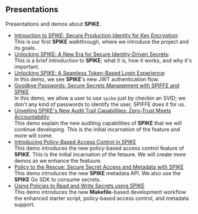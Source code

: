 ## Presentations

Presentations and demos about **SPIKE**.

* [Introuction to SPIKE: Secure Production Identity for Key Encryption][spike]:<br>
  This is our first **SPIKE** walkthrough, where we introduce the project and its
  goals.
* [Unlocking SPIKE: A New Era for Secure Identity-Driven Secrets][spike-intro]:<br>
  This is a brief introduction to **SPIKE**; what it is, how it works, and why 
  it's important.
* [Unlocking SPIKE: A Seamless Token-Based Login Experience][spike-jwt]:<br>
  In this demo, we see **SPIKE**'s new JWT authentication flow.
* [Goodbye Passwords: Secure Secrets Management with SPIFFE 
  and SPIKE][spike-passwordless]<br>
  In this demo, we allow a user to use `spike` just by checkin an SVID; we don't
  any kind of passwords to identify the user, SPIFFE does it for us.
* [Unveiling SPIKE's New Audit Trail Capabilities: Zero-Trust Meets 
  Accountability][spike-audits]<br>
  This demo explain the new auditing capabilities of **SPIKE** that we will 
  continue developing. This is the initial incarnation of the feature and
  more will come.
* [Introducing Policy-Based Access Control in SPIKE][spike-policy]<br>
  This demo introduces the new policy-based access control feature of **SPIKE**.
  This is the initial incarnation of the fetaure. We will create more demos
  as we enhance the featuure.
* [Policy to the Rescue: Secure Secret Access and Metadata with 
  SPIKE][spike-metadata]<br>
  This demo introduces the new **SPIKE** metadata API. We also use the **SPIKE**
  Go SDK to consume secrets.
* [Using Policies to Read and Write Secrets using SPIKE][spike-policies]<br>
  This demo introduces the new **Makefile**-based development workflow the
  enhanced starter script, policy-based access control, and metadata support.

[spike]: https://vimeo.com/v0lkan/spike
[spike-intro]: https://vimeo.com/v0lkan/spike-rocks
[spike-jwt]: https://vimeo.com/v0lkan/spike-jwt
[spike-passwordless]: http://vimeo.com/v0lkan/passwordless-secrets
[spike-audits]: https://vimeo.com/v0lkan/spike-audits
[spike-policy]: https://vimeo.com/v0lkan/spike-policy
[spike-metadata]: https://vimeo.com/v0lkan/spike-metadata
[spike-policies]: https://vimeo.com/v0lkan/spike-policies